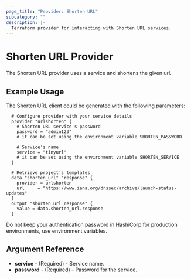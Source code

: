 ```yaml
---
page_title: "Provider: Shorten URL"
subcategory: ""
description: |-
  Terraform provider for interacting with Shorten URL services.
---
```


# Shorten URL Provider

The Shorten URL provider uses a service and shortens the given url.

## Example Usage

The Shorten URL client could be generated with the following parameters:

```hcl
  # Configure provider with your service details
  provider "urlshorten" {
    # Shorten URL service's password
    password = "admin123"
    # it can be set using the environment variable SHORTEN_PASSWORD

    # Service's name
    service = "tinyurl"
    # it can be set using the environment variable SHORTEN_SERVICE
  }

  # Retrieve project's templates
  data "shorten_url" "response" {
    provider = urlshorten
    url     = "https://www.iana.org/dnssec/archive/launch-status-updates"
  }
  output "shorten_url_response" {
    value = data.shorten_url.response
  }
```

Do not keep your authentication password in HashiCorp for production environments, use environment variables.

## Argument Reference

- **service** - (Required) - Service name.
- **password** - (Required) - Password for the service.
